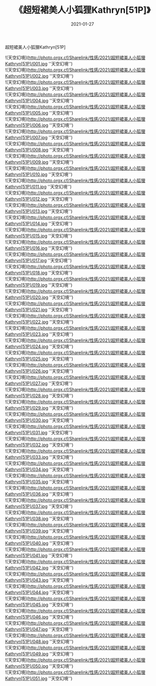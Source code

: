 ﻿---
layout: post
title:  《超短裙美人小狐狸Kathryn[51P]》
date:   2021-01-27
img: http://photo.orgx.cf/Sharelink/性感/2021/超短裙美人小狐狸Kathryn[51P]/000.jpg
categories: [美女, 性感, 泳衣]
---

超短裙美人小狐狸Kathryn[51P]



![天空幻境](http://photo.orgx.cf/Sharelink/性感/2021/超短裙美人小狐狸Kathryn[51P]/001.jpg ''天空幻境'') <br>
![天空幻境](http://photo.orgx.cf/Sharelink/性感/2021/超短裙美人小狐狸Kathryn[51P]/002.jpg ''天空幻境'') <br>
![天空幻境](http://photo.orgx.cf/Sharelink/性感/2021/超短裙美人小狐狸Kathryn[51P]/003.jpg ''天空幻境'') <br>
![天空幻境](http://photo.orgx.cf/Sharelink/性感/2021/超短裙美人小狐狸Kathryn[51P]/004.jpg ''天空幻境'') <br>
![天空幻境](http://photo.orgx.cf/Sharelink/性感/2021/超短裙美人小狐狸Kathryn[51P]/005.jpg ''天空幻境'') <br>
![天空幻境](http://photo.orgx.cf/Sharelink/性感/2021/超短裙美人小狐狸Kathryn[51P]/006.jpg ''天空幻境'') <br>
![天空幻境](http://photo.orgx.cf/Sharelink/性感/2021/超短裙美人小狐狸Kathryn[51P]/007.jpg ''天空幻境'') <br>
![天空幻境](http://photo.orgx.cf/Sharelink/性感/2021/超短裙美人小狐狸Kathryn[51P]/008.jpg ''天空幻境'') <br>
![天空幻境](http://photo.orgx.cf/Sharelink/性感/2021/超短裙美人小狐狸Kathryn[51P]/009.jpg ''天空幻境'') <br>
![天空幻境](http://photo.orgx.cf/Sharelink/性感/2021/超短裙美人小狐狸Kathryn[51P]/010.jpg ''天空幻境'') <br>
![天空幻境](http://photo.orgx.cf/Sharelink/性感/2021/超短裙美人小狐狸Kathryn[51P]/011.jpg ''天空幻境'') <br>
![天空幻境](http://photo.orgx.cf/Sharelink/性感/2021/超短裙美人小狐狸Kathryn[51P]/012.jpg ''天空幻境'') <br>
![天空幻境](http://photo.orgx.cf/Sharelink/性感/2021/超短裙美人小狐狸Kathryn[51P]/013.jpg ''天空幻境'') <br>
![天空幻境](http://photo.orgx.cf/Sharelink/性感/2021/超短裙美人小狐狸Kathryn[51P]/014.jpg ''天空幻境'') <br>
![天空幻境](http://photo.orgx.cf/Sharelink/性感/2021/超短裙美人小狐狸Kathryn[51P]/015.jpg ''天空幻境'') <br>
![天空幻境](http://photo.orgx.cf/Sharelink/性感/2021/超短裙美人小狐狸Kathryn[51P]/016.jpg ''天空幻境'') <br>
![天空幻境](http://photo.orgx.cf/Sharelink/性感/2021/超短裙美人小狐狸Kathryn[51P]/017.jpg ''天空幻境'') <br>
![天空幻境](http://photo.orgx.cf/Sharelink/性感/2021/超短裙美人小狐狸Kathryn[51P]/018.jpg ''天空幻境'') <br>
![天空幻境](http://photo.orgx.cf/Sharelink/性感/2021/超短裙美人小狐狸Kathryn[51P]/019.jpg ''天空幻境'') <br>
![天空幻境](http://photo.orgx.cf/Sharelink/性感/2021/超短裙美人小狐狸Kathryn[51P]/020.jpg ''天空幻境'') <br>
![天空幻境](http://photo.orgx.cf/Sharelink/性感/2021/超短裙美人小狐狸Kathryn[51P]/021.jpg ''天空幻境'') <br>
![天空幻境](http://photo.orgx.cf/Sharelink/性感/2021/超短裙美人小狐狸Kathryn[51P]/022.jpg ''天空幻境'') <br>
![天空幻境](http://photo.orgx.cf/Sharelink/性感/2021/超短裙美人小狐狸Kathryn[51P]/023.jpg ''天空幻境'') <br>
![天空幻境](http://photo.orgx.cf/Sharelink/性感/2021/超短裙美人小狐狸Kathryn[51P]/024.jpg ''天空幻境'') <br>
![天空幻境](http://photo.orgx.cf/Sharelink/性感/2021/超短裙美人小狐狸Kathryn[51P]/025.jpg ''天空幻境'') <br>
![天空幻境](http://photo.orgx.cf/Sharelink/性感/2021/超短裙美人小狐狸Kathryn[51P]/026.jpg ''天空幻境'') <br>
![天空幻境](http://photo.orgx.cf/Sharelink/性感/2021/超短裙美人小狐狸Kathryn[51P]/027.jpg ''天空幻境'') <br>
![天空幻境](http://photo.orgx.cf/Sharelink/性感/2021/超短裙美人小狐狸Kathryn[51P]/028.jpg ''天空幻境'') <br>
![天空幻境](http://photo.orgx.cf/Sharelink/性感/2021/超短裙美人小狐狸Kathryn[51P]/029.jpg ''天空幻境'') <br>
![天空幻境](http://photo.orgx.cf/Sharelink/性感/2021/超短裙美人小狐狸Kathryn[51P]/030.jpg ''天空幻境'') <br>
![天空幻境](http://photo.orgx.cf/Sharelink/性感/2021/超短裙美人小狐狸Kathryn[51P]/031.jpg ''天空幻境'') <br>
![天空幻境](http://photo.orgx.cf/Sharelink/性感/2021/超短裙美人小狐狸Kathryn[51P]/032.jpg ''天空幻境'') <br>
![天空幻境](http://photo.orgx.cf/Sharelink/性感/2021/超短裙美人小狐狸Kathryn[51P]/033.jpg ''天空幻境'') <br>
![天空幻境](http://photo.orgx.cf/Sharelink/性感/2021/超短裙美人小狐狸Kathryn[51P]/034.jpg ''天空幻境'') <br>
![天空幻境](http://photo.orgx.cf/Sharelink/性感/2021/超短裙美人小狐狸Kathryn[51P]/035.jpg ''天空幻境'') <br>
![天空幻境](http://photo.orgx.cf/Sharelink/性感/2021/超短裙美人小狐狸Kathryn[51P]/036.jpg ''天空幻境'') <br>
![天空幻境](http://photo.orgx.cf/Sharelink/性感/2021/超短裙美人小狐狸Kathryn[51P]/037.jpg ''天空幻境'') <br>
![天空幻境](http://photo.orgx.cf/Sharelink/性感/2021/超短裙美人小狐狸Kathryn[51P]/038.jpg ''天空幻境'') <br>
![天空幻境](http://photo.orgx.cf/Sharelink/性感/2021/超短裙美人小狐狸Kathryn[51P]/039.jpg ''天空幻境'') <br>
![天空幻境](http://photo.orgx.cf/Sharelink/性感/2021/超短裙美人小狐狸Kathryn[51P]/040.jpg ''天空幻境'') <br>
![天空幻境](http://photo.orgx.cf/Sharelink/性感/2021/超短裙美人小狐狸Kathryn[51P]/041.jpg ''天空幻境'') <br>
![天空幻境](http://photo.orgx.cf/Sharelink/性感/2021/超短裙美人小狐狸Kathryn[51P]/042.jpg ''天空幻境'') <br>
![天空幻境](http://photo.orgx.cf/Sharelink/性感/2021/超短裙美人小狐狸Kathryn[51P]/043.jpg ''天空幻境'') <br>
![天空幻境](http://photo.orgx.cf/Sharelink/性感/2021/超短裙美人小狐狸Kathryn[51P]/044.jpg ''天空幻境'') <br>
![天空幻境](http://photo.orgx.cf/Sharelink/性感/2021/超短裙美人小狐狸Kathryn[51P]/045.jpg ''天空幻境'') <br>
![天空幻境](http://photo.orgx.cf/Sharelink/性感/2021/超短裙美人小狐狸Kathryn[51P]/046.jpg ''天空幻境'') <br>
![天空幻境](http://photo.orgx.cf/Sharelink/性感/2021/超短裙美人小狐狸Kathryn[51P]/047.jpg ''天空幻境'') <br>
![天空幻境](http://photo.orgx.cf/Sharelink/性感/2021/超短裙美人小狐狸Kathryn[51P]/048.jpg ''天空幻境'') <br>
![天空幻境](http://photo.orgx.cf/Sharelink/性感/2021/超短裙美人小狐狸Kathryn[51P]/049.jpg ''天空幻境'') <br>
![天空幻境](http://photo.orgx.cf/Sharelink/性感/2021/超短裙美人小狐狸Kathryn[51P]/050.jpg ''天空幻境'') <br>
![天空幻境](http://photo.orgx.cf/Sharelink/性感/2021/超短裙美人小狐狸Kathryn[51P]/051.jpg ''天空幻境'') <br>